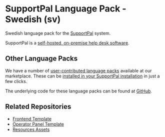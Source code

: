 # SupportPal Language Pack  - Swedish (sv)

Swedish language pack for the [SupportPal](https://www.supportpal.com) system.

SupportPal is a [self-hosted, on-premise help desk software](https://www.supportpal.com).

## Other Language Packs

We have a number of [user-contributed language packs](https://marketplace.supportpal.com/category/languages) available at our marketplace. These can be [installed in your SupportPal installation](https://docs.supportpal.com/current/Language+Packs+Available+Language+Packs#AvailableLanguagePacks) in just a few clicks.

The underlying code for these language packs can be found at [GitHub](https://github.com/orgs/supportpal/repositories?q=addon-language).

## Related Repositories

- [Frontend Template](https://github.com/supportpal/frontend-template)
- [Operator Panel Template](https://github.com/supportpal/operator-template)
- [Resources Assets](https://github.com/supportpal/resources-assets)
